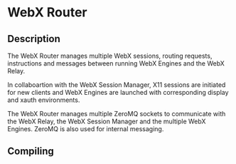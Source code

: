 # WebX Router

## Description

The WebX Router manages multiple WebX sessions, routing requests, instructions and messages between running WebX Engines and the WebX Relay.

In collaboartion with the WebX Session Manager, X11 sessions are initiated for new clients and WebX Engines are launched with corresponding display and xauth environments.

The WebX Router manages multiple ZeroMQ sockets to communicate with the WebX Relay, the WebX Session Manager and the multiple WebX Engines. ZeroMQ is also used for internal messaging.

## Compiling

